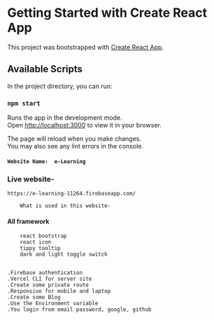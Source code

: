 # Getting Started with Create React App

This project was bootstrapped with [Create React App](https://github.com/facebook/create-react-app).

## Available Scripts

In the project directory, you can run:

### `npm start`

Runs the app in the development mode.\
Open [http://localhost:3000](http://localhost:3000) to view it in your browser.

The page will reload when you make changes.\
You may also see any lint errors in the console.

#### `Website Name:  e-Learning`

### Live website- 

    https://e-learning-11264.firebaseapp.com/
```
    What is used in this website-
```
#### All framework
``` 
    react bootstrap 
    react icon
    tippy tooltip
    dark and light toggle switch


```

    .Firebase authentication
    .Vercel CLI for server site
    .Create some private route
    .Responsive for mobile and laptop
    .Create some Blog
    .Use the Environment variable
    .You login from email password, google, github 
    

